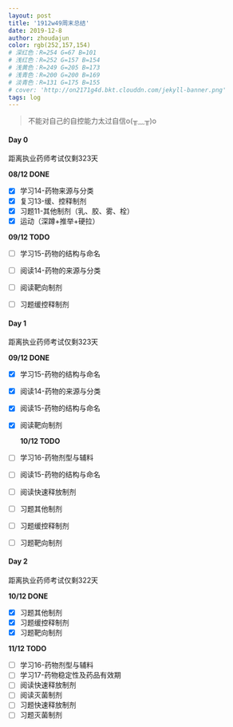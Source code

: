 ```yaml
---
layout: post
title: '1912w49周末总结'
date: 2019-12-8
author: zhoudajun
color: rgb(252,157,154)
# 深红色：R=254 G=67 B=101
# 浅红色：R=252 G=157 B=154
# 浅黄色：R=249 G=205 B=173
# 浅青色：R=200 G=200 B=169
# 淡青色：R=131 G=175 B=155
# cover: 'http://on2171g4d.bkt.clouddn.com/jekyll-banner.png'
tags: log
---
```


> 不能对自己的自控能力太过自信o(╥﹏╥)o



#### Day 0

距离执业药师考试仅剩323天

**08/12 DONE**

- [x] 学习14-药物来源与分类
- [x] 复习13-缓、控释制剂
- [x] 习题11-其他制剂（乳、胶、雾、栓）
- [x] 运动（深蹲+推举+硬拉）

**09/12 TODO**

- [ ] 学习15-药物的结构与命名
- [ ] 阅读14-药物的来源与分类
- [ ] 阅读靶向制剂
- [ ] 习题缓控释制剂



#### Day 1

距离执业药师考试仅剩323天

**09/12 DONE**

- [x] 学习15-药物的结构与命名

- [x] 阅读14-药物的来源与分类

- [x] 阅读15-药物的结构与命名

- [x] 阅读靶向制剂

  **10/12 TODO**

- [ ] 学习16-药物剂型与辅料
- [ ] 阅读15-药物的结构与命名
- [ ] 阅读快速释放制剂
- [ ] 习题其他制剂
- [ ] 习题缓控释制剂
- [ ] 习题靶向制剂



#### Day 2

距离执业药师考试仅剩322天

**10/12 DONE**

- [x]  习题其他制剂
- [x] 习题缓控释制剂
- [x] 习题靶向制剂

**11/12 TODO**

- [ ] 学习16-药物剂型与辅料
- [ ] 学习17-药物稳定性及药品有效期
- [ ] 阅读快速释放制剂
- [ ] 阅读灭菌制剂
- [ ] 习题快速释放制剂
- [ ] 习题灭菌制剂